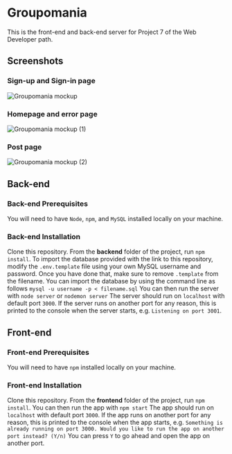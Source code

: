 # Groupomania

This is the front-end and back-end server for Project 7 of the Web Developer path.

## Screenshots ##

### Sign-up and Sign-in page ###
![Groupomania mockup](https://user-images.githubusercontent.com/48105337/193148144-84d8b04e-3a15-4d37-abd4-a20109e1b860.png)

### Homepage and error page ###
![Groupomania mockup (1)](https://user-images.githubusercontent.com/48105337/193148401-d0b2f84f-51c8-47ea-8b2e-4d72e51e6989.png)

### Post page ###
![Groupomania mockup (2)](https://user-images.githubusercontent.com/48105337/193148520-59c4ed42-e8ec-422e-9344-e445742a4990.png)


## Back-end

### Back-end Prerequisites ###

You will need to have `Node`, `npm`, and `MySQL` installed locally on your machine.

### Back-end Installation ###

Clone this repository. From the **backend** folder of the project, run `npm install`.
To import the database provided with the link to this repository, modify the `.env.template` file using your own MySQL username and password.
Once you have done that, make sure to remove `.template` from the filename.
You can import the database by using the command line as follows `mysql -u username -p < filename.sql`
You can then run the server with `node server` or `nodemon server`
The server should run on `localhost` with default port `3000`. 
If the server runs on another port for any reason, this is printed to the console when the server starts, e.g. `Listening on port 3001`.

## Front-end

###  Front-end Prerequisites ###

You will need to have `npm` installed locally on your machine.

###  Front-end Installation ###

Clone this repository. From the **frontend** folder of the project, run `npm install`. 
You can then run the app with `npm start`
The app should run on `localhost` with default port `3000`. If the app runs on another port for any reason, this is printed to the console when the app starts, e.g. `Something is already running on port 3000. Would you like to run the app on another port instead? (Y/n)` You can press `Y` to go ahead and open the app on another port.
